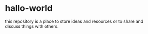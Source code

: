 # hallo-world
this repository is a place to store ideas and resources or to share and discuss things with others.
